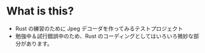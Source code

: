 # What is this?

* Rust の練習のために Jpeg デコーダを作ってみるテストプロジェクト
* 勉強中＆試行錯誤中のため、Rust のコーディングとしてはいろいろ微妙な部分があります。
